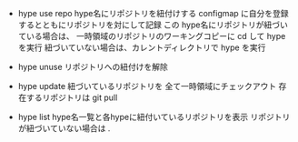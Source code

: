 
* hype <hype name> use repo <repository>
  hype名にリポジトリを紐付けする
  configmap に自分を登録するとともにリポジトリを対にして記録 
  この hype名にリポジトリが紐づいている場合は、
  一時領域のリポジトリのワーキングコピーに cd して hype を実行
  紐づいていない場合は、カレントディレクトリで hype を実行

* hype <hype name> unuse
  リポジトリへの紐付けを解除

* hype update
  紐づいているリポジトリを
  全て一時領域にチェックアウト
  存在するリポジトリは git pull

* hype list
  hype名一覧と各hypeに紐付いているリポジトリを表示
  リポジトリが紐づいていない場合は .

